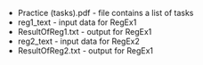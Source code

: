 * Practice (tasks).pdf - file contains a list of tasks
* reg1_text - input data for RegEx1
* ResultOfReg1.txt - output for RegEx1
* reg2_text - input data for RegEx2
* ResultOfReg2.txt - output for RegEx1
